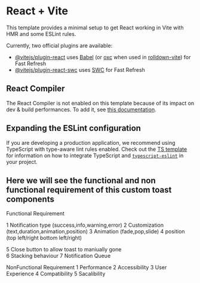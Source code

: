# React + Vite

This template provides a minimal setup to get React working in Vite with HMR and some ESLint rules.

Currently, two official plugins are available:

- [@vitejs/plugin-react](https://github.com/vitejs/vite-plugin-react/blob/main/packages/plugin-react) uses [Babel](https://babeljs.io/) (or [oxc](https://oxc.rs) when used in [rolldown-vite](https://vite.dev/guide/rolldown)) for Fast Refresh
- [@vitejs/plugin-react-swc](https://github.com/vitejs/vite-plugin-react/blob/main/packages/plugin-react-swc) uses [SWC](https://swc.rs/) for Fast Refresh

## React Compiler

The React Compiler is not enabled on this template because of its impact on dev & build performances. To add it, see [this documentation](https://react.dev/learn/react-compiler/installation).
 
## Expanding the ESLint configuration

If you are developing a production application, we recommend using TypeScript with type-aware lint rules enabled. Check out the [TS template](https://github.com/vitejs/vite/tree/main/packages/create-vite/template-react-ts) for information on how to integrate TypeScript and [`typescript-eslint`](https://typescript-eslint.io) in your project.

## Here we will see the functional and non functional requirement of this custom toast components

Functional Requirement


1 Notification type (success,info,warning,error)
2 Customization (text,duration,animation,position)
3 Animation (fade,pop,slide)
4 position (top left/right bottom left/right)
<!-- this button would made at last -->
5 Close button to allow toast to maniually gone  
6 Stacking behaviour
7 Notification Queue


NonFunctional Requirement
1 Performance
2 Accessibility
3 User Experience
4 Compatibility
5 Sacalibility




